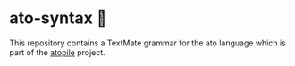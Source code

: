 # ato-syntax 🚀
This repository contains a TextMate grammar for the ato language which is part of the [atopile](https://atopile.io) project.
